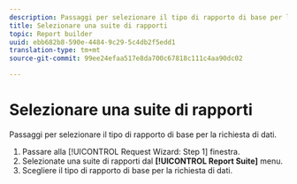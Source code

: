 ```yaml
---
description: Passaggi per selezionare il tipo di rapporto di base per la richiesta di dati.
title: Selezionare una suite di rapporti
topic: Report builder
uuid: ebb682b8-590e-4484-9c29-5c4db2f5edd1
translation-type: tm+mt
source-git-commit: 99ee24efaa517e8da700c67818c111c4aa90dc02

---
```



# Selezionare una suite di rapporti

Passaggi per selezionare il tipo di rapporto di base per la richiesta di dati.

1. Passare alla [!UICONTROL Request Wizard: Step 1] finestra.
1. Selezionate una suite di rapporti dal **[!UICONTROL Report Suite]** menu.
1. Scegliere il tipo di rapporto di base per la richiesta di dati.
